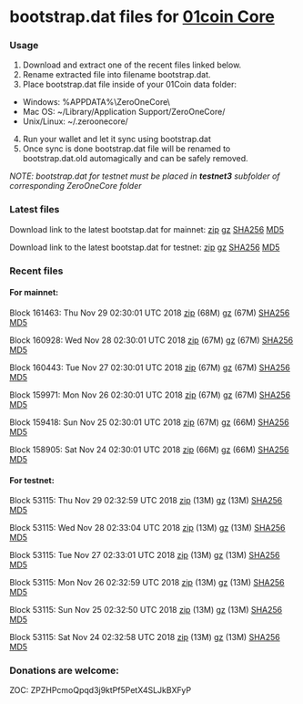 # bootstrap.dat files for [01coin Core](https://01coin.io)

### Usage

1. Download and extract one of the recent files linked below.
2. Rename extracted file into filename bootstrap.dat.
3. Place bootstrap.dat file inside of your 01Coin data folder:
 - Windows: %APPDATA%\ZeroOneCore\
 - Mac OS: ~/Library/Application Support/ZeroOneCore/
 - Unix/Linux: ~/.zeroonecore/
4. Run your wallet and let it sync using bootstrap.dat
5. Once sync is done bootstrap.dat file will be renamed to bootstrap.dat.old automagically and can be safely removed.

_NOTE: bootstrap.dat for testnet must be placed in **testnet3** subfolder of corresponding ZeroOneCore folder_

### Latest files
Download link to the latest bootstap.dat for mainnet: [zip](https://files.01coin.io/mainnet/bootstrap.dat.zip) [gz](https://files.01coin.io/mainnet/bootstrap.dat.tar.gz) [SHA256](https://files.01coin.io/mainnet/sha256.txt) [MD5](https://files.01coin.io/mainnet/md5.txt)

Download link to the latest bootstap.dat for testnet: [zip](https://files.01coin.io/testnet/bootstrap.dat.zip) [gz](https://files.01coin.io/testnet/bootstrap.dat.tar.gz) [SHA256](https://files.01coin.io/testnet/sha256.txt) [MD5](https://files.01coin.io/testnet/md5.txt)

### Recent files

#### For mainnet:

Block 161463: Thu Nov 29 02:30:01 UTC 2018 [zip](https://files.01coin.io/mainnet/2018-11-29/bootstrap.dat.zip) (68M) [gz](https://files.01coin.io/mainnet/2018-11-29/bootstrap.dat.tar.gz) (67M) [SHA256](https://files.01coin.io/mainnet/2018-11-29/sha256.txt) [MD5](https://files.01coin.io/mainnet/2018-11-29/md5.txt)

Block 160928: Wed Nov 28 02:30:01 UTC 2018 [zip](https://files.01coin.io/mainnet/2018-11-28/bootstrap.dat.zip) (67M) [gz](https://files.01coin.io/mainnet/2018-11-28/bootstrap.dat.tar.gz) (67M) [SHA256](https://files.01coin.io/mainnet/2018-11-28/sha256.txt) [MD5](https://files.01coin.io/mainnet/2018-11-28/md5.txt)

Block 160443: Tue Nov 27 02:30:01 UTC 2018 [zip](https://files.01coin.io/mainnet/2018-11-27/bootstrap.dat.zip) (67M) [gz](https://files.01coin.io/mainnet/2018-11-27/bootstrap.dat.tar.gz) (67M) [SHA256](https://files.01coin.io/mainnet/2018-11-27/sha256.txt) [MD5](https://files.01coin.io/mainnet/2018-11-27/md5.txt)

Block 159971: Mon Nov 26 02:30:01 UTC 2018 [zip](https://files.01coin.io/mainnet/2018-11-26/bootstrap.dat.zip) (67M) [gz](https://files.01coin.io/mainnet/2018-11-26/bootstrap.dat.tar.gz) (67M) [SHA256](https://files.01coin.io/mainnet/2018-11-26/sha256.txt) [MD5](https://files.01coin.io/mainnet/2018-11-26/md5.txt)

Block 159418: Sun Nov 25 02:30:01 UTC 2018 [zip](https://files.01coin.io/mainnet/2018-11-25/bootstrap.dat.zip) (67M) [gz](https://files.01coin.io/mainnet/2018-11-25/bootstrap.dat.tar.gz) (66M) [SHA256](https://files.01coin.io/mainnet/2018-11-25/sha256.txt) [MD5](https://files.01coin.io/mainnet/2018-11-25/md5.txt)

Block 158905: Sat Nov 24 02:30:01 UTC 2018 [zip](https://files.01coin.io/mainnet/2018-11-24/bootstrap.dat.zip) (66M) [gz](https://files.01coin.io/mainnet/2018-11-24/bootstrap.dat.tar.gz) (66M) [SHA256](https://files.01coin.io/mainnet/2018-11-24/sha256.txt) [MD5](https://files.01coin.io/mainnet/2018-11-24/md5.txt)


#### For testnet:

Block 53115: Thu Nov 29 02:32:59 UTC 2018 [zip](https://files.01coin.io/testnet/2018-11-29/bootstrap.dat.zip) (13M) [gz](https://files.01coin.io/testnet/2018-11-29/bootstrap.dat.tar.gz) (13M) [SHA256](https://files.01coin.io/testnet/2018-11-29/sha256.txt) [MD5](https://files.01coin.io/testnet/2018-11-29/md5.txt)

Block 53115: Wed Nov 28 02:33:04 UTC 2018 [zip](https://files.01coin.io/testnet/2018-11-28/bootstrap.dat.zip) (13M) [gz](https://files.01coin.io/testnet/2018-11-28/bootstrap.dat.tar.gz) (13M) [SHA256](https://files.01coin.io/testnet/2018-11-28/sha256.txt) [MD5](https://files.01coin.io/testnet/2018-11-28/md5.txt)

Block 53115: Tue Nov 27 02:33:01 UTC 2018 [zip](https://files.01coin.io/testnet/2018-11-27/bootstrap.dat.zip) (13M) [gz](https://files.01coin.io/testnet/2018-11-27/bootstrap.dat.tar.gz) (13M) [SHA256](https://files.01coin.io/testnet/2018-11-27/sha256.txt) [MD5](https://files.01coin.io/testnet/2018-11-27/md5.txt)

Block 53115: Mon Nov 26 02:32:59 UTC 2018 [zip](https://files.01coin.io/testnet/2018-11-26/bootstrap.dat.zip) (13M) [gz](https://files.01coin.io/testnet/2018-11-26/bootstrap.dat.tar.gz) (13M) [SHA256](https://files.01coin.io/testnet/2018-11-26/sha256.txt) [MD5](https://files.01coin.io/testnet/2018-11-26/md5.txt)

Block 53115: Sun Nov 25 02:32:50 UTC 2018 [zip](https://files.01coin.io/testnet/2018-11-25/bootstrap.dat.zip) (13M) [gz](https://files.01coin.io/testnet/2018-11-25/bootstrap.dat.tar.gz) (13M) [SHA256](https://files.01coin.io/testnet/2018-11-25/sha256.txt) [MD5](https://files.01coin.io/testnet/2018-11-25/md5.txt)

Block 53115: Sat Nov 24 02:32:58 UTC 2018 [zip](https://files.01coin.io/testnet/2018-11-24/bootstrap.dat.zip) (13M) [gz](https://files.01coin.io/testnet/2018-11-24/bootstrap.dat.tar.gz) (13M) [SHA256](https://files.01coin.io/testnet/2018-11-24/sha256.txt) [MD5](https://files.01coin.io/testnet/2018-11-24/md5.txt)


### Donations are welcome:

ZOC: ZPZHPcmoQpqd3j9ktPf5PetX4SLJkBXFyP
